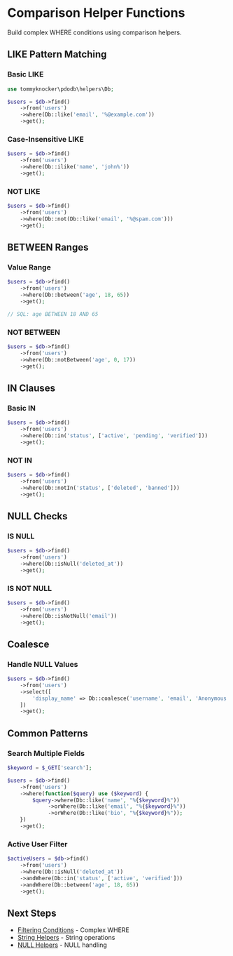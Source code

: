 # Comparison Helper Functions

Build complex WHERE conditions using comparison helpers.

## LIKE Pattern Matching

### Basic LIKE

```php
use tommyknocker\pdodb\helpers\Db;

$users = $db->find()
    ->from('users')
    ->where(Db::like('email', '%@example.com'))
    ->get();
```

### Case-Insensitive LIKE

```php
$users = $db->find()
    ->from('users')
    ->where(Db::ilike('name', 'john%'))
    ->get();
```

### NOT LIKE

```php
$users = $db->find()
    ->from('users')
    ->where(Db::not(Db::like('email', '%@spam.com')))
    ->get();
```

## BETWEEN Ranges

### Value Range

```php
$users = $db->find()
    ->from('users')
    ->where(Db::between('age', 18, 65))
    ->get();

// SQL: age BETWEEN 18 AND 65
```

### NOT BETWEEN

```php
$users = $db->find()
    ->from('users')
    ->where(Db::notBetween('age', 0, 17))
    ->get();
```

## IN Clauses

### Basic IN

```php
$users = $db->find()
    ->from('users')
    ->where(Db::in('status', ['active', 'pending', 'verified']))
    ->get();
```

### NOT IN

```php
$users = $db->find()
    ->from('users')
    ->where(Db::notIn('status', ['deleted', 'banned']))
    ->get();
```

## NULL Checks

### IS NULL

```php
$users = $db->find()
    ->from('users')
    ->where(Db::isNull('deleted_at'))
    ->get();
```

### IS NOT NULL

```php
$users = $db->find()
    ->from('users')
    ->where(Db::isNotNull('email'))
    ->get();
```

## Coalesce

### Handle NULL Values

```php
$users = $db->find()
    ->from('users')
    ->select([
        'display_name' => Db::coalesce('username', 'email', 'Anonymous')
    ])
    ->get();
```

## Common Patterns

### Search Multiple Fields

```php
$keyword = $_GET['search'];

$users = $db->find()
    ->from('users')
    ->where(function($query) use ($keyword) {
        $query->where(Db::like('name', "%{$keyword}%"))
             ->orWhere(Db::like('email', "%{$keyword}%"))
             ->orWhere(Db::like('bio', "%{$keyword}%"));
    })
    ->get();
```

### Active User Filter

```php
$activeUsers = $db->find()
    ->from('users')
    ->where(Db::isNull('deleted_at'))
    ->andWhere(Db::in('status', ['active', 'verified']))
    ->andWhere(Db::between('age', 18, 65))
    ->get();
```

## Next Steps

- [Filtering Conditions](../03-query-builder/filtering-conditions.md) - Complex WHERE
- [String Helpers](string-helpers.md) - String operations
- [NULL Helpers](null-helpers.md) - NULL handling
